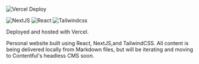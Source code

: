 ![Vercel Deploy](https://therealsujitk-vercel-badge.vercel.app/?app=shane-jeffery-com)

![NextJS](https://img.shields.io/badge/nextjs-%23000000.svg?style=for-the-badge&logo=next.js&logoColor=white) ![React](https://img.shields.io/badge/react-%2320232a.svg?style=for-the-badge&logo=react&logoColor=%2361DAFB) ![Tailwindcss](https://img.shields.io/badge/tailwindcss-%2338B2AC.svg?style=for-the-badge&logo=tailwind-css&logoColor=white)

Deployed and hosted with Vercel.

Personal website built using React, NextJS,and TailwindCSS. All content is being delivered locally from Markdown files, but will be iterating and moving to Contentful's headless CMS soon.
